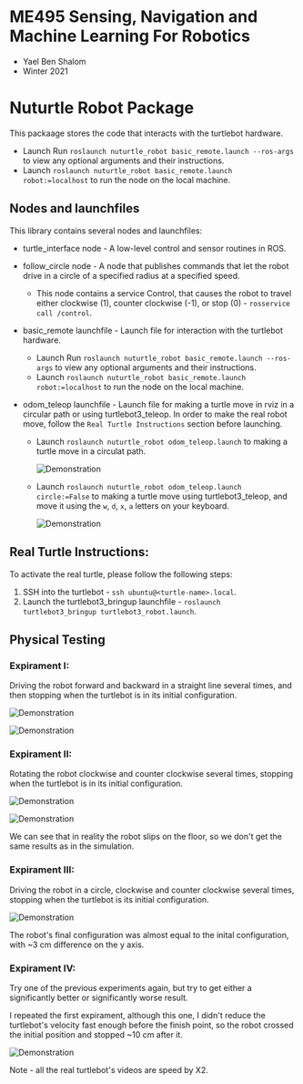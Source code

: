 # ME495 Sensing, Navigation and Machine Learning For Robotics
* Yael Ben Shalom
* Winter 2021


# Nuturtle Robot Package
This packaage stores the code that interacts with the turtlebot hardware.
* Launch Run `roslaunch nuturtle_robot basic_remote.launch --ros-args` to view any optional arguments and their instructions.
* Launch `roslaunch nuturtle_robot basic_remote.launch robot:=localhost` to run the node on the local machine.


## Nodes and launchfiles
This library contains several nodes and launchfiles:
- turtle_interface node - A low-level control and sensor routines in ROS.
- follow_circle node - A node  that publishes commands that let the robot drive in a circle of a specified radius at a specified speed.
    * This node contains a service Control, that causes the robot to travel either clockwise (1), counter clockwise (-1), or stop (0) - `rosservice call /control`.

- basic_remote launchfile - Launch file for interaction with the turtlebot hardware.
    * Launch Run `roslaunch nuturtle_robot basic_remote.launch --ros-args` to view any optional arguments and their instructions.
    * Launch `roslaunch nuturtle_robot basic_remote.launch robot:=localhost` to run the node on the local machine.

- odom_teleop launchfile - Launch file for making a turtle move in rviz in a circular path or using turtlebot3_teleop.
    In order to make the real robot move, follow the `Real Turtle Instructions` section before launching.
    * Launch `roslaunch nuturtle_robot odom_teleop.launch` to making a turtle move in a circulat path.

        ![Demonstration](https://github.com/ME495-Navigation/assignment-YaelBenShalom/blob/master/nuturtle_robot/videos/Task_Fa.gif)


    * Launch `roslaunch nuturtle_robot odom_teleop.launch circle:=False` to making a turtle move using turtlebot3_teleop, and move it using the `w`, `d`, `x`, `a` letters on your keyboard.

        ![Demonstration](https://github.com/ME495-Navigation/assignment-YaelBenShalom/blob/master/nuturtle_robot/videos/Task_Fb.gif)


## Real Turtle Instructions:
To activate the real turtle, please follow the following steps:
1. SSH into the turtlebot - `ssh ubuntu@<turtle-name>.local`.
2. Launch the turtlebot3_bringup launchfile - `roslaunch turtlebot3_bringup turtlebot3_robot.launch`.


## Physical Testing

### Expirament I:
Driving the robot forward and backward in a straight line several times, and then stopping when the turtlebot is in its initial configuration.

![Demonstration](https://github.com/ME495-Navigation/assignment-YaelBenShalom/blob/master/nuturtle_robot/videos/Task_F8-3a.gif)

![Demonstration](https://github.com/ME495-Navigation/assignment-YaelBenShalom/blob/master/nuturtle_robot/videos/Task_F8-3b.gif)


### Expirament II:
Rotating the robot clockwise and counter clockwise several times, stopping when the turtlebot is in its initial configuration.

![Demonstration](https://github.com/ME495-Navigation/assignment-YaelBenShalom/blob/master/nuturtle_robot/videos/Task_F8-4a.gif)

![Demonstration](https://github.com/ME495-Navigation/assignment-YaelBenShalom/blob/master/nuturtle_robot/videos/Task_F8-4b.gif)

We can see that in reality the robot slips on the floor, so we don't get the same results as in the simulation.


### Expirament III:
Driving the robot in a circle, clockwise and counter clockwise several times, stopping when the turtlebot is its initial configuration.

![Demonstration](https://github.com/ME495-Navigation/assignment-YaelBenShalom/blob/master/nuturtle_robot/videos/Task_Fa.gif)

The robot's final configuration was almost equal to the inital configuration, with ~3 cm difference on the y axis.


### Expirament IV:
Try one of the previous experiments again, but try to get either a significantly better or significantly worse result.

I repeated the first expirament, although this one, I didn't reduce the turtlebot's velocity fast enough before the finish point, so the robot crossed the initial position and stopped ~10 cm after it.

![Demonstration](https://github.com/ME495-Navigation/assignment-YaelBenShalom/blob/master/nuturtle_robot/videos/Task_F8-6a.gif)



Note - all the real turtlebot's videos are speed by X2.